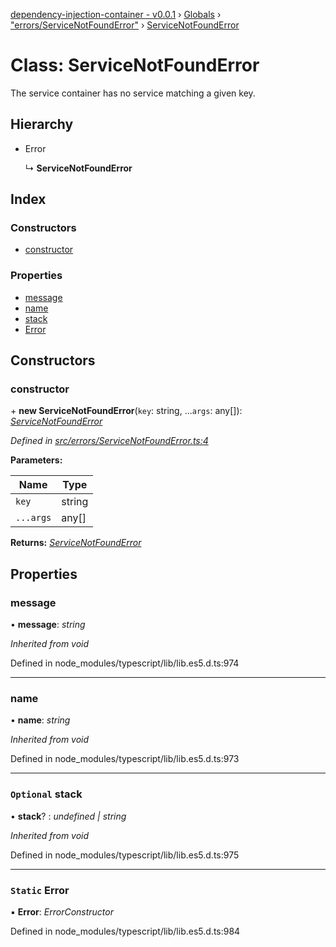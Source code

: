 [dependency-injection-container - v0.0.1](../README.md) › [Globals](../globals.md) › ["errors/ServiceNotFoundError"](../modules/_errors_servicenotfounderror_.md) › [ServiceNotFoundError](_errors_servicenotfounderror_.servicenotfounderror.md)

# Class: ServiceNotFoundError

The service container has no service matching a given key.

## Hierarchy

* Error

  ↳ **ServiceNotFoundError**

## Index

### Constructors

* [constructor](_errors_servicenotfounderror_.servicenotfounderror.md#constructor)

### Properties

* [message](_errors_servicenotfounderror_.servicenotfounderror.md#message)
* [name](_errors_servicenotfounderror_.servicenotfounderror.md#name)
* [stack](_errors_servicenotfounderror_.servicenotfounderror.md#optional-stack)
* [Error](_errors_servicenotfounderror_.servicenotfounderror.md#static-error)

## Constructors

###  constructor

\+ **new ServiceNotFoundError**(`key`: string, ...`args`: any[]): *[ServiceNotFoundError](_errors_servicenotfounderror_.servicenotfounderror.md)*

*Defined in [src/errors/ServiceNotFoundError.ts:4](https://github.com/botflux/dependency-injection-container/blob/8392867/src/errors/ServiceNotFoundError.ts#L4)*

**Parameters:**

Name | Type |
------ | ------ |
`key` | string |
`...args` | any[] |

**Returns:** *[ServiceNotFoundError](_errors_servicenotfounderror_.servicenotfounderror.md)*

## Properties

###  message

• **message**: *string*

*Inherited from void*

Defined in node_modules/typescript/lib/lib.es5.d.ts:974

___

###  name

• **name**: *string*

*Inherited from void*

Defined in node_modules/typescript/lib/lib.es5.d.ts:973

___

### `Optional` stack

• **stack**? : *undefined | string*

*Inherited from void*

Defined in node_modules/typescript/lib/lib.es5.d.ts:975

___

### `Static` Error

▪ **Error**: *ErrorConstructor*

Defined in node_modules/typescript/lib/lib.es5.d.ts:984
